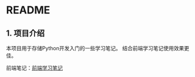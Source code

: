 # README

## 1. 项目介绍

本项目用于存储Python开发入门的一些学习笔记。
结合前端学习笔记使用效果更佳。

前端笔记：[前端学习笔记](https://github.com/psychosis-Jo/ForeheadStudyNotes)
